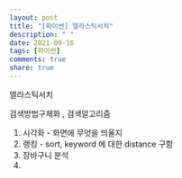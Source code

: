 ```yaml
---
layout: post
title: "[파이썬] 엘라스틱서치"
description: " "
date: 2021-09-16
tags: [파이썬]
comments: true
share: true
---
```


엘라스틱서치

검색방법구체화 , 검색알고리즘



1. 시각화 - 화면에 무엇을 띄울지
2. 랭킹 - sort, keyword 에 대한 distance 구함
3. 장바구니 분석
4. 